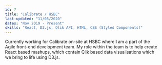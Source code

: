 ```yaml
---
id: 7
title: "Calibrate / HSBC"
last-updated: "11/05/2020"
dates: "Nov 2019 - Present"
skills: "React, D3.js, Qlik API, HTML, CSS (Styled Components)"
---
```


Currently working for Calibrate on-site at HSBC where I am a 
part of the Agile front-end development team. My role within 
the team is to help create React based mashups, which contain 
Qlik based data visualisations which we bring to life using D3.js.
